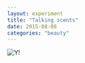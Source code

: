 ```yaml
---
layout: experiment
title: "Talking scents"
date: 2015-08-08
categories: "beauty"
---
```


![Y](http://3.bp.blogspot.com/-5KQJeiGoEv0/VYhbaHT4ihI/AAAAAAAAIL4/uV_gjoYLpKM/s1600/IMG_1599.JPG)!

